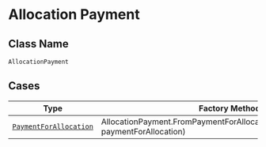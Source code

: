 
# Allocation Payment

## Class Name

`AllocationPayment`

## Cases

| Type | Factory Method |
|  --- | --- |
| [`PaymentForAllocation`](../../../doc/models/payment-for-allocation.md) | AllocationPayment.FromPaymentForAllocation(PaymentForAllocation paymentForAllocation) |

